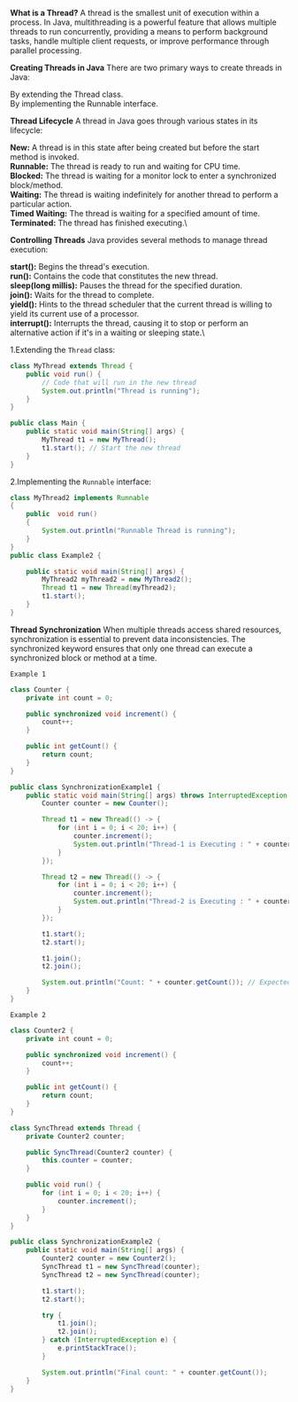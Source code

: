 **What is a Thread?**
A thread is the smallest unit of execution within a process. In Java, multithreading is a powerful feature that allows multiple threads to run concurrently, providing a means to perform background tasks, handle multiple client requests, or improve performance through parallel processing.

**Creating Threads in Java**
There are two primary ways to create threads in Java:

By extending the Thread class.
\
By implementing the Runnable interface.


**Thread Lifecycle**
A thread in Java goes through various states in its lifecycle:

**New:** A thread is in this state after being created but before the start method is invoked.\
**Runnable:** The thread is ready to run and waiting for CPU time.\
**Blocked:** The thread is waiting for a monitor lock to enter a synchronized block/method.\
**Waiting:** The thread is waiting indefinitely for another thread to perform a particular action.\
**Timed Waiting:** The thread is waiting for a specified amount of time.\
**Terminated:** The thread has finished executing.\

**Controlling Threads**
Java provides several methods to manage thread execution:

**start():** Begins the thread's execution.\
**run():** Contains the code that constitutes the new thread.\
**sleep(long millis):** Pauses the thread for the specified duration.\
**join():** Waits for the thread to complete.\
**yield():** Hints to the thread scheduler that the current thread is willing to yield its current use of a processor.\
**interrupt():** Interrupts the thread, causing it to stop or perform an alternative action if it's in a waiting or sleeping state.\

1.Extending the `Thread` class:

```java
class MyThread extends Thread {
    public void run() {
        // Code that will run in the new thread
        System.out.println("Thread is running");
    }
}

public class Main {
    public static void main(String[] args) {
        MyThread t1 = new MyThread();
        t1.start(); // Start the new thread
    }
}

```

2.Implementing the `Runnable` interface:
```java
class MyThread2 implements Runnable
{
    public  void run()
    {
        System.out.println("Runnable Thread is running");
    }
}
public class Example2 {

    public static void main(String[] args) {
        MyThread2 myThread2 = new MyThread2();
        Thread t1 = new Thread(myThread2);
        t1.start();
    }
}
```

**Thread Synchronization**
When multiple threads access shared resources, synchronization is essential to prevent data inconsistencies. The synchronized keyword ensures that only one thread can execute a synchronized block or method at a time.

`Example 1`
```java
class Counter {
    private int count = 0;

    public synchronized void increment() {
        count++;
    }

    public int getCount() {
        return count;
    }
}

public class SynchronizationExample1 {
    public static void main(String[] args) throws InterruptedException {
        Counter counter = new Counter();

        Thread t1 = new Thread(() -> {
            for (int i = 0; i < 20; i++) {
                counter.increment();
                System.out.println("Thread-1 is Executing : " + counter.getCount());
            }
        });

        Thread t2 = new Thread(() -> {
            for (int i = 0; i < 20; i++) {
                counter.increment();
                System.out.println("Thread-2 is Executing : " + counter.getCount());
            }
        });

        t1.start();
        t2.start();

        t1.join();
        t2.join();

        System.out.println("Count: " + counter.getCount()); // Expected output: 2000
    }
}
```

`Example 2`
```java
class Counter2 {
    private int count = 0;

    public synchronized void increment() {
        count++;
    }

    public int getCount() {
        return count;
    }
}

class SyncThread extends Thread {
    private Counter2 counter;

    public SyncThread(Counter2 counter) {
        this.counter = counter;
    }

    public void run() {
        for (int i = 0; i < 20; i++) {
            counter.increment();
        }
    }
}

public class SynchronizationExample2 {
    public static void main(String[] args) {
        Counter2 counter = new Counter2();
        SyncThread t1 = new SyncThread(counter);
        SyncThread t2 = new SyncThread(counter);

        t1.start();
        t2.start();

        try {
            t1.join();
            t2.join();
        } catch (InterruptedException e) {
            e.printStackTrace();
        }

        System.out.println("Final count: " + counter.getCount());
    }
}
```

